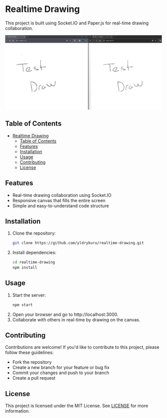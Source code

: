 # Realtime Drawing

This project is built using Socket.IO and Paper.js for real-time drawing collaboration.

![Realtime Drawing](docs/banner.png)

## Table of Contents
- [Realtime Drawing](#realtime-drawing)
  - [Table of Contents](#table-of-contents)
  - [Features](#features)
  - [Installation](#installation)
  - [Usage](#usage)
  - [Contributing](#contributing)
  - [License](#license)

## Features
- Real-time drawing collaboration using Socket.IO
- Responsive canvas that fills the entire screen
- Simple and easy-to-understand code structure

## Installation
1. Clone the repository:
   ```bash
   git clone https://github.com/yldrykuru/realtime-drawing.git
   ```
2. Install dependencies:
   ```bash
   cd realtime-drawing
   npm install
   ```
## Usage
1. Start the server:
   ```bash
   npm start
   ```
2. Open your browser and go to http://localhost:3000.
3. Collaborate with others in real-time by drawing on the canvas.

## Contributing

Contributions are welcome! If you'd like to contribute to this project, please follow these guidelines:

- Fork the repository
- Create a new branch for your feature or bug fix
- Commit your changes and push to your branch
- Create a pull request

## License
This project is licensed under the MIT License. See [LICENSE](LICENSE.md) for more information.
